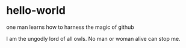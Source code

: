 # hello-world
one man learns how to harness the magic of github

I am the ungodly lord of all owls. No man or woman alive can stop me.
